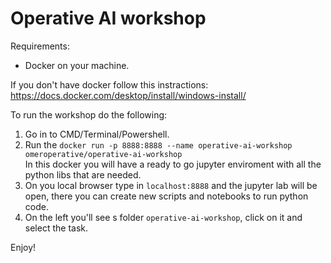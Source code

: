 # Operative AI workshop

Requirements:
* Docker on your machine.

If you don't have docker follow this instractions:</br>
https://docs.docker.com/desktop/install/windows-install/

To run the workshop do the following:
1. Go in to CMD/Terminal/Powershell.
2. Run the ``docker run -p 8888:8888 --name operative-ai-workshop omeroperative/operative-ai-workshop``</br>
  In this docker you will have a ready to go jupyter enviroment with all the python libs that are needed.
3. On you local browser type in ``localhost:8888`` and the jupyter lab will be open, there you can create new scripts and notebooks to run python code.
4. On the left you'll see s folder ``operative-ai-workshop``, click on it and select the task.

Enjoy!
